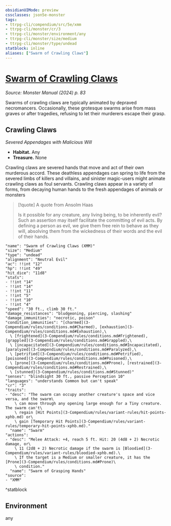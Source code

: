```yaml
---
obsidianUIMode: preview
cssclasses: json5e-monster
tags:
- ttrpg-cli/compendium/src/5e/xmm
- ttrpg-cli/monster/cr/3
- ttrpg-cli/monster/environment/any
- ttrpg-cli/monster/size/medium
- ttrpg-cli/monster/type/undead
statblock: inline
aliases: ["Swarm of Crawling Claws"]
---
```

# [Swarm of Crawling Claws](3-Compendium\bestiary\undead/swarm-of-crawling-claws-xmm.md)
*Source: Monster Manual (2024) p. 83*  

Swarms of crawling claws are typically animated by depraved necromancers. Occasionally, these grotesque swarms arise from mass graves or after tragedies, refusing to let their murderers escape their grasp.

## Crawling Claws

*Severed Appendages with Malicious Will*

- **Habitat.** Any  
- **Treasure.** None  

Crawling claws are severed hands that move and act of their own murderous accord. These deathless appendages can spring to life from the severed limbs of killers and villains, and sinister magic-users might animate crawling claws as foul servants. Crawling claws appear in a variety of forms, from decaying human hands to the fresh appendages of animals or monsters

> [!quote] A quote from Ansolm Haas  
> 
> Is it possible for any creature, any living being, to be inherently evil? Such an assertion may itself facilitate the committing of evil acts. By defining a person as evil, we give them free rein to behave as they will, absolving them from the wickedness of their words and the evil of their hands.


```statblock
"name": "Swarm of Crawling Claws (XMM)"
"size": "Medium"
"type": "undead"
"alignment": "Neutral Evil"
"ac": !!int "12"
"hp": !!int "49"
"hit_dice": "11d8"
"stats":
- !!int "14"
- !!int "14"
- !!int "11"
- !!int "5"
- !!int "10"
- !!int "4"
"speed": "30 ft., climb 30 ft."
"damage_resistances": "bludgeoning, piercing, slashing"
"damage_immunities": "necrotic, poison"
"condition_immunities": "[charmed](3-Compendium/rules/conditions.md#Charmed), [exhaustion](3-Compendium/rules/conditions.md#Exhaustion),\
  \ [frightened](3-Compendium/rules/conditions.md#Frightened), [grappled](3-Compendium/rules/conditions.md#Grappled),\
  \ [incapacitated](3-Compendium/rules/conditions.md#Incapacitated), [paralyzed](3-Compendium/rules/conditions.md#Paralyzed),\
  \ [petrified](3-Compendium/rules/conditions.md#Petrified), [poisoned](3-Compendium/rules/conditions.md#Poisoned),\
  \ [prone](3-Compendium/rules/conditions.md#Prone), [restrained](3-Compendium/rules/conditions.md#Restrained),\
  \ [stunned](3-Compendium/rules/conditions.md#Stunned)"
"senses": "blindsight 30 ft., passive Perception 10"
"languages": "understands Common but can't speak"
"cr": "3"
"traits":
- "desc": "The swarm can occupy another creature's space and vice versa, and the swarm\
    \ can move through any opening large enough for a Tiny creature. The swarm can't\
    \ regain [Hit Points](3-Compendium/rules/variant-rules/hit-points-xphb.md) or\
    \ gain [Temporary Hit Points](3-Compendium/rules/variant-rules/temporary-hit-points-xphb.md)."
  "name": "Swarm"
"actions":
- "desc": "Melee Attack: +4, reach 5 ft. Hit: 20 (4d8 + 2) Necrotic damage, or\
    \ 11 (2d8 + 2) Necrotic damage if the swarm is [Bloodied](3-Compendium/rules/variant-rules/bloodied-xphb.md).\
    \ If the target is a Medium or smaller creature, it has the [Prone](3-Compendium/rules/conditions.md#Prone)\
    \ condition."
  "name": "Swarm of Grasping Hands"
"source":
- "XMM"
```
^statblock

## Environment

any